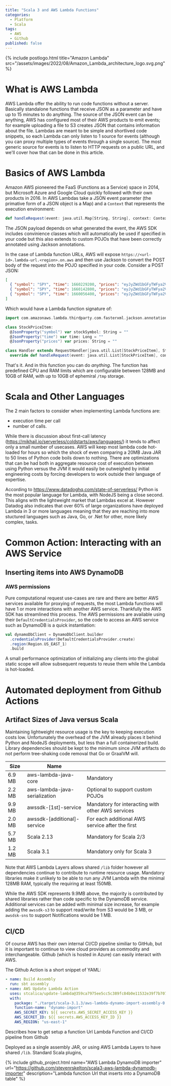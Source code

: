 ```yaml
---
title: "Scala 3 and AWS Lambda Functions"
categories:
  - Platform
  - Scala
tags:
  - AWS
  - Github
published: false
---
```

{% include postlogo.html title="Amazon Lambda" src="/assets/images/2022/08/Amazon_Lambda_architecture_logo.svg.png" %}
# What is AWS Lambda
AWS Lambda offer the ability to run code functions without a server.  Basically standalone functions that receive JSON as a parameter and have up to 15 minutes to do anything. The source of the JSON event can be anything, AWS has configured most of their AWS products to emit events; for example uploading a file to S3 creates JSON that contains information about the file. Lambdas are meant to be simple and shortlived code snippets, so each Lambda can only listen to 1 source for events (although you can proxy multiple types of events through a single source).  The most generic source for events is to listen to HTTP requests on a public URL, and we'll cover how that can be done in this article.

# Basics of AWS Lambda

Amazon AWS pioneered the FaaS (Functions as a Service) space in 2014, but Microsoft Azure and Google Cloud quickly followed with their own products in 2016.  In AWS Lambdas take a JSON event parameter (the primative form of a JSON object is a Map) and a `Context` that represents the execution environment:

```scala
def handleRequest(event: java.util.Map[String, String], context: Context): String
```

The JSON payload depends on what generated the event, the AWS SDK includes convinience classes which will automatically be used if specified in your code but this also extends to custom POJOs that have been correctly annotated using Jackson annotations.

In the case of Lambda function URLs, AWS will expose `https://<url-id>.lambda-url.<region>.on.aws` and then use Jackson to convert the POST body of the request into the POJO specified in your code.  Consider a POST JSON:

```JSON
[
  { "symbol": "SPY", "time": 1660229200, "prices": "eyJyZWd1bGFyTWFya2V0UHJpY2UiOjQxOS43OCwicHJldmlvdXNDbG9zZSI6NDIwLjAwfQ==" },
  { "symbol": "SPY", "time": 1660142800, "prices": "eyJyZWd1bGFyTWFya2V0UHJpY2UiOjQxMi42NywicHJldmlvdXNDbG9zZSI6NDE5LjMzfQ==" }
  { "symbol": "SPY", "time": 1660056400, "prices": "eyJyZWd1bGFyTWFya2V0UHJpY2UiOjQxOC4xMiwicHJldmlvdXNDbG9zZSI6NDE4Ljk4fQ==" }  
]
```

Which would have a Lambda function signature of:
```scala
import com.amazonaws.lambda.thirdparty.com.fasterxml.jackson.annotation.JsonProperty

class StockPriceItem:
  @JsonProperty("symbol") var stockSymbol: String = ""
  @JsonProperty("time") var time: Long = ""
  @JsonProperty("prices") var prices: String = ""

class Handler extends RequestHandler[java.util.List[StockPriceItem], String] :
  override def handleRequest(event: java.util.List[StockPriceItem], context: Context): String = ???
```
That's it.  And in this function you can do _anything_.  The function has predefined CPU and RAM limits which are configurable between 128MB and 10GB of RAM, with up to 10GB of ephemiral `/tmp` storage.

# Scala and Other Languages

The 2 main factors to consider when implementing Lambda functions are:
- execution time per call
- number of calls.

While there is discussion about first-call latency (https://mikhail.io/serverless/coldstarts/aws/languages/) it tends to affect only a small number of usecases.  AWS will keep most lambda code hot-loaded for hours so which the shock of even comparing a 20MB Java JAR to 50 lines of Python code boils down to nothing.  There are optimizations that can be had both in aggregate resource cost of execution between using Python versus the JVM it would easily be outweighed by initial engineering costs by forcing developers to work outside their language of expertise.

According to https://www.datadoghq.com/state-of-serverless/ Python is the most popular language for Lambda, with NodeJS being a close second.  This aligns with the lightweight market that Lambdas excel at. However Datadog also indicates that over 60% of large organizations have deployed Lambda in 3 or more languages meaning that they are reaching into more stuctured languages such as Java, Go, or .Net for other, more likely complex, tasks.

# Common Action: Interacting with an AWS Service

## Inserting items into AWS DynamoDB

### AWS permissions

Pure computational request use-cases are rare and there are better AWS services available for proxying of requests, the most Lambda functions will have 1 or more interactions with another AWS service.  Thankfully the AWS SDK has streamlined this process.  The AWS permissions are available using their `DefaultCredentialsProvider`, so the code to access an AWS service such as DynamoDB is a quick instantiation:

```scala
val dynamoDbClient = DynamoDbClient.builder
  .credentialsProvider(DefaultCredentialsProvider.create)
  .region(Region.US_EAST_1)
  .build
```

A small performance optimization of initializing any clients into the global static scope will allow subsequent requests to reuse them while the Lambda is hot-loaded.




# Automated deployment from Github Actions

## Artifact Sizes of Java versus Scala

Maintaining lightweight resource usage is the key to keeping execution costs low.  Unfortunately the overhead of the JVM already places it behind Python and NodeJS deployments, but less than a full containerized build. Library dependencies should be kept to the minimum since JVM artifacts do not perform tree-shaking code removal that Go or GraalVM will.

| Size | Name                        |                                                  |
|------|-----------------------------|--------------------------------------------------|
|6.9 MB|aws-lambda-java-core         |Mandatory                                         |
|2.2 MB|aws-lambda-java-serialization|Optional to support custom POJOs                  |
|9.9 MB|awssdk-[1st]-service         |Mandatory for interacting with other AWS services |
|2.0 MB|awssdk-[additional]-service  |For each additional AWS service after the first   |
|5.7 MB|Scala 2.13                   |Mandatory for Scala 2/3                           |
|1.2 MB|Scala 3.1                    |Mandatory only for Scala 3                        |

Note that AWS Lambda Layers allows shared `/lib` folder however all dependencies continue to contribute to runtime resource usage. Mandatory libraries make it unlikely to be able to run any JVM Lambda with the minimal 128MB RAM, typically the requiring at least 150MB.

While the AWS SDK represents 9.9MB above, the majority is contributed by shared libraries rather than code specific to the DynamoDB service.  Additional services can be added with minimal size increase, for example adding the `awssdk-s3` to support read/write from S3 would be 3 MB, or `awsdsk-sns` to support Notifications would be 1 MB.


## CI/CD

Of course AWS has their own internal CI/CD pipeline similiar to GitHub, but it is important to continue to view cloud providers as commodity and interchangeable.  Github (which is hosted in Azure) can easily interact with AWS.

The Github Action is a short snippet of YAML:
```yaml
- name: Build Assembly
  run: sbt assembly
- name: AWS Update Lambda Action
  uses: stcalica/update-lambda@359ca7975ee5cc5c389fc84b0e11532e39f7b707
  with:
    package: "./target/scala-3.1.3/aws-lambda-dynamo-import-assembly-0.1.0.jar"
    function-name: "dynamo-import"
    AWS_SECRET_KEY: ${{ secrets.AWS_SECRET_ACCESS_KEY }}
    AWS_SECRET_ID: ${{ secrets.AWS_ACCESS_KEY_ID }}
    AWS_REGION: "us-east-1"
```


Describes how to get setup a function Url Lambda Function and CI/CD pipeline from Github

Deployed as a single assembly JAR, or using AWS Lambda Layers to have shared `/lib`.
Standard Scala plugins, 


{% 
  include github_project.html 
  name="AWS Lambda DynamoDB importer"
  url="https://github.com/stevenrskelton/scala3-aws-lambda-dynamodb-importer"
  description="Lambda function Url that inserts into a DynamoDB table"
%}
